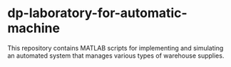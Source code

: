 ﻿# dp-laboratory-for-automatic-machine

This repository contains MATLAB scripts for implementing and simulating an automated system that manages various types of warehouse supplies.
